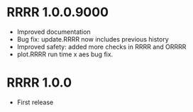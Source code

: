 # RRRR 1.0.0.9000

* Improved documentation
* Bug fix: update.RRRR now includes previous history
* Improved safety: added more checks in RRRR and ORRRR
* plot.RRRR run time x aes bug fix.


# RRRR 1.0.0

* First release
